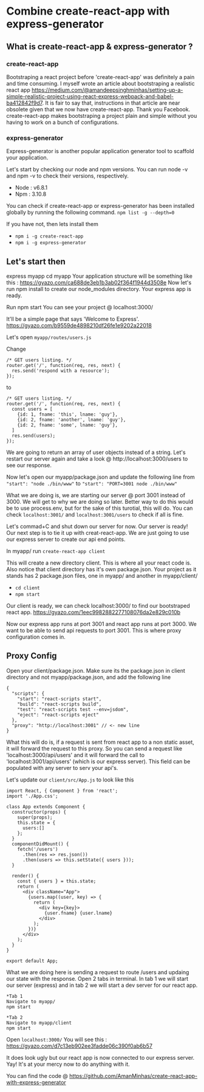 # Combine create-react-app with express-generator

## What is create-react-app & express-generator ?

### create-react-app
Bootstraping a react project before 'create-react-app' was definitely a pain and time consuming. I myself wrote an article about bootstraping a realistic react app https://medium.com/@amandeepsinghminhas/setting-up-a-simple-realistic-project-using-react-express-webpack-and-babel-ba412842f9d7. It is fair to say that, instructions in that article are near obsolete given that we now have create-react-app. Thank you Facebook. create-react-app makes bootstraping a project plain and simple without you having to work on a bunch of configurations.

### express-generator
Express-generator is another popular application generator tool to scaffold your application.

Let's start by checking our node and npm versions. You can run node -v and npm -v to check their versions, respectively.
* Node : v6.8.1
* Npm : 3.10.8

You can check if create-react-app or express-generator has been installed globally by running the following command.
`npm list -g --depth=0`

If you have not, then lets install them
* `npm i -g create-react-app`
* `npm i -g express-generator`

## Let's start then

express myapp
cd myapp
Your application structure will be something like this : https://gyazo.com/ca688de3eb1b3ab02f364f1944d3508e
Now let's run npm install to create our node_modules directory.
Your express app is ready.

Run npm start
You can see your project @ localhost:3000/

It'll be a simple page that says 'Welcome to Express'.
https://gyazo.com/b9559de4898210df26fe1e9202a22018

Let's open `myapp/routes/users.js`

Change 
```
/* GET users listing. */
router.get('/', function(req, res, next) {
  res.send('respond with a resource');
});
```
to
```
/* GET users listing. */
router.get('/', function(req, res, next) {
  const users = [
    {id: 1, fname: 'this', lname: 'guy'},
    {id: 2, fname: 'another', lname: 'guy'},
    {id: 2, fname: 'some', lname: 'guy'},
  ]
  res.send(users);
});
```
We are going to return an array of user objects instead of a string. Let's restart our server again and take a look @ http://localhost:3000/users to see our response.

Now let's open our myapp/package.json and update the following line 
from 
`"start": "node ./bin/www"`
to 
`"start": "PORT=3001 node ./bin/www"`

What we are doing is, we are starting our server @ port 3001 instead of 3000. We will get to why we are doing so later. Better way to do this would be to use process.env, but for the sake of this turotial, this will do. You can check `localhost:3001/` and `localhost:3001/users` to check if all is fine.

Let's commad+C and shut down our server for now.
Our server is ready! Our next step is to tie it up with creat-react-app. We are just going to use our express server to create our api end points.

In myapp/ run 
`create-react-app client`

This will create a new directory client. This is where all your react code is. Also notice that client directory has it's own package.json. Your project as it stands has 2 package.json files, one in myapp/ and another in myapp/client/

* `cd client`
* `npm start`

Our client is ready, we can check localhost:3000/ to find our bootstraped react app.
https://gyazo.com/1eec9982882277108076da2e829c010b

Now our express app runs at port 3001 and react app runs at port 3000. We want to be able to send api requests to port 3001. This is where proxy configuration comes in.
## Proxy Config
Open your client/package.json. Make sure its the package.json in client directory and not myapp/package.json, and add the following line
```
{
  "scripts": {
    "start": "react-scripts start",
    "build": "react-scripts build",
    "test": "react-scripts test --env=jsdom",
    "eject": "react-scripts eject"
  },
  "proxy": "http://localhost:3001" // <- new line
}
```

What this will do is, if a request is sent from react app to a non static asset, it will forward the request to this proxy.
So you can send a request like 'localhost:3000/api/users' and it will forward the call to 'localhost:3001/api/users' (which is our express server).
This field can be populated with any server to serv your api's.

Let's update our `client/src/App.js` to look like this 
```
import React, { Component } from 'react';
import './App.css';

class App extends Component {
  constructor(props) {
    super(props);
    this.state = {
      users:[]
    };
  }
  componentDidMount() {
    fetch('/users')
      .then(res => res.json())
      .then(users => this.setState({ users }));
  }

  render() {
    const { users } = this.state;
    return (
      <div className="App">
        {users.map((user, key) => {
          return (
            <div key={key}>
              {user.fname} {user.lname}
            </div>
          );
        })}
      </div>
    );
  }
}

export default App;
```
What we are doing here is sending a request to route /users and updaing our state with the response.
Open 2 tabs in terminal. In tab 1 we will start our server (express) and in tab 2 we will start a dev server for our react app.
```
*Tab 1
Navigate to myapp/
npm start

*Tab 2
Navigate to myapp/client
npm start
```

Open `localhost:3000/`
You will see this : https://gyazo.com/d7c13eb902ee3fadde06c390f0ab6b57

It does look ugly but our react app is now connected to our express server. Yay! It's at your mercy now to do anything with it.

You can find the code @ https://github.com/AmanMinhas/create-react-app-with-express-generator

